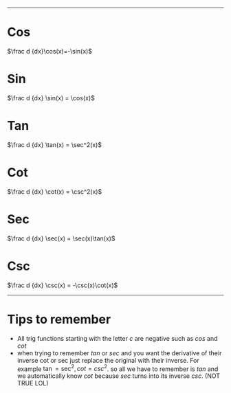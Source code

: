 

---
# Cos 
$\frac d {dx}\cos(x)=-\sin(x)$

# Sin 
$\frac d {dx} \sin(x) = \cos(x)$

# Tan 
$\frac d {dx} \tan(x) = \sec^2(x)$

# Cot
$\frac d {dx} \cot(x) = \csc^2(x)$

# Sec
$\frac d {dx} \sec(x) = \sec(x)\tan(x)$

# Csc  
$\frac d {dx} \csc(x) = -\csc(x)\cot(x)$

---
# Tips to remember
- All trig functions starting with the letter $c$ are negative such as $cos$ and $cot$ 
- when trying to remember $tan$ or $sec$ and you want the derivative of their inverse cot or sec just replace the original with their inverse. For example $\tan = \sec^2, cot = csc^2$. so all we have to remember is $tan$ and we automatically know $cot$ because $sec$ turns into its inverse $csc$. (NOT TRUE LOL)